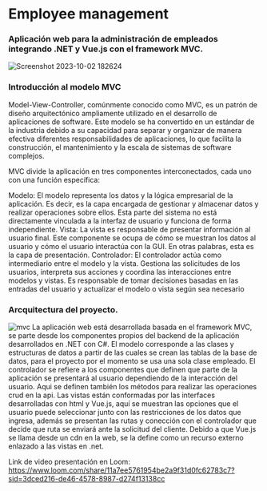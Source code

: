 # Employee management
### Aplicación web para la administración de empleados integrando .NET y Vue.js con el framework MVC.
![Screenshot 2023-10-02 182624](https://github.com/AndresMoreta20/management/assets/61909582/650a4e56-dbed-4dcc-ab7e-9d17e85e69ac)

### Introducción al modelo MVC
Model-View-Controller, comúnmente conocido como MVC, es un patrón de diseño arquitectónico ampliamente utilizado en el desarrollo de aplicaciones de software. Este modelo se ha convertido en un estándar de la industria debido a su capacidad para separar y organizar de manera efectiva diferentes responsabilidades de aplicaciones, lo que facilita la construcción, el mantenimiento y la escala de sistemas de software complejos.

MVC divide la aplicación en tres componentes interconectados, cada uno con una función específica:

Modelo:
El modelo representa los datos y la lógica empresarial de la aplicación. Es decir, es la capa encargada de gestionar y almacenar datos y realizar operaciones sobre ellos. Esta parte del sistema no está directamente vinculada a la interfaz de usuario y funciona de forma independiente. 
Vista:
La vista es responsable de presentar información al usuario final. Este componente se ocupa de cómo se muestran los datos al usuario y cómo el usuario interactúa  con la GUI. En otras palabras, esta es la capa de presentación.
Controlador:
El controlador actúa como intermediario entre el modelo y la vista. Gestiona las solicitudes de los usuarios, interpreta sus acciones y coordina las interacciones entre modelos y vistas. Es responsable de tomar decisiones basadas en las entradas del usuario y  actualizar el modelo o vista según sea necesario

### Arcquitectura del proyecto.
![mvc](https://github.com/AndresMoreta20/management/assets/61909582/43345826-344b-49e7-b4b4-3684eb4fbe0c)
La aplicación web está desarrollada basada en el framework MVC, se parte desde los componentes propios del backend de la aplicación desarrollados en .NET con C#. 
El modelo corresponde a las clases y estructuras de datos a partir de las cuales se crean las tablas de la base de datos, para el proyecto por el momento se usa una sola clase empleado.
El controlador se refiere a los componentes que definen que parte de la aplicación se presentará al usuario dependiendo de la interacción del usuario. Aqui se definen también los métodos para realizar las operaciones crud en la api. 
Las vistas están conformadas por las interfaces desarrolladas con html y Vue.js, aquí se muestran las opciones que el usuario puede seleccionar junto con las restricciones de los datos que ingresa, además se presentan las rutas y conección con el controlador que decide que ruta se enviará ante la solicitud del cliente. Debido a que Vue.js se llama desde un cdn en la web, se la define como un recurso externo enlazado a las vistas en .net.


Link de video presentación en Loom: https://www.loom.com/share/11a7ee5761954be2a9f31d0fc62783c7?sid=3dced216-de46-4578-8987-d274f13138cc




